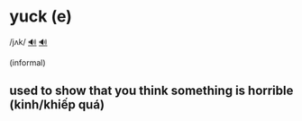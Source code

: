 # yuck (e)

/jʌk/ [🔊](https://www.oxfordlearnersdictionaries.com/media/english/uk_pron/y/yuc/yuck_/yuck__gb_1.mp3) [🔊](https://www.oxfordlearnersdictionaries.com/media/english/us_pron/y/yuc/yuck_/yuck__us_1.mp3)

(informal)

## used to show that you think something is horrible (kinh/khiếp quá)